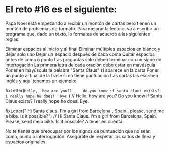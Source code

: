 # El reto #16 es el siguiente:

Papá Noel está empezando a recibir un montón de cartas pero tienen un montón de problemas de formato. Para mejorar la lectura, va a escribir un programa que, dado un texto, lo formatea de acuerdo a las siguientes reglas:

Eliminar espacios al inicio y al final
Eliminar múltiples espacios en blanco y dejar sólo uno
Dejar un espacio después de cada coma
Quitar espacios antes de coma o punto
Las preguntas sólo deben terminar con un signo de interrogación
La primera letra de cada oración debe estar en mayúscula
Poner en mayúscula la palabra "Santa Claus" si aparece en la carta
Poner un punto al final de la frase si no tiene puntuación
Las cartas las escriben inglés y aquí tenemos un ejemplo:

fixLetter(` hello,  how are you??     do you know if santa claus exists?  i really hope he does!  bye  `)
// Hello, how are you? Do you know if Santa Claus exists? I really hope he does! Bye.

fixLetter("  Hi Santa claus. I'm a girl from Barcelona , Spain . please, send me a bike.  Is it possible?")
// Hi Santa Claus. I'm a girl from Barcelona, Spain. Please, send me a bike. Is it possible?
A tener en cuenta:

No te tienes que preocupar por los signos de puntuación que no sean coma, punto o interrogación.
Asegúrate de respetar los saltos de línea y espacios originales.
